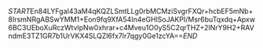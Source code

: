 $START$En84LYFgaI43aM4qKQZLSmtLLg0rbMCMziSvgrFXQr+hcbEF5mNb+8IrsmNRgABSwYMM1+Eon9fq9XfA54In4eGHlSoJAKPI/Msr6buTqxdq+Apxw6BC3UEboXuRczWtvlpNw0xhrar+c4Mveu1O0yS5C2qrTHZ+2INrY9H2+RAVndmE3TZ1GR7b1UrVKX4SLQZl6fx7lr7qgy0Ge1zcYA==$END$